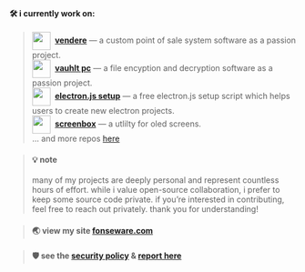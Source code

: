 #### **🛠️ i currently work on:**

> [<img src="https://github.com/fonseware/vendere/logo.png" width="32" height="32" align="center">](https://github.com/fonseware/vendere)&nbsp;&nbsp;[**vendere**](https://github.com/fonseware/vendere) — a custom point of sale system software as a passion project.  
> [<img src="https://github.com/fonseware/vauhltdesktop/logo.png" width="32" height="32" align="center">](https://github.com/fonseware/vauhltdesktop)&nbsp;&nbsp;[**vauhlt pc**](https://github.com/fonseware/vauhltdesktop) — a file encyption and decryption software as a passion project.  
> [<img src="https://github.com/fonseware/electronjs-setup/logo.png" width="32" height="32" align="center">](https://github.com/fonseware/electronjs-setup)&nbsp;&nbsp;[**electron.js setup**](https://github.com/fonseware/electronjs-setup) — a free electron.js setup script which helps users to create new electron projects.  
> [<img src="https://github.com/fonseware/screenbox/logo.png" width="32" height="32" align="center">](https://github.com/fonseware/screenbox)&nbsp;&nbsp;[**screenbox**](https://github.com/fonseware/screenbox) — a utlilty for oled screens.  
> ... and more repos [here](https://github.com/shannonfonseka?tab=repositories)

> #### 💡 note
> many of my projects are deeply personal and represent countless hours of effort. while i value open-source collaboration, i prefer to keep some source code private. if you’re interested in contributing, feel free to reach out privately. thank you for understanding!

> #### 🌏 view my site [fonseware.com](https://fonseware.com)

> #### 🛡️ see the [security policy](https://github.com/shannonfonseka/shannonfonseka/security/policy) & [report here](https://github.com/shannonfonseka/shannonfonseka/security/advisories/new)

